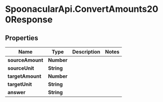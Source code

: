 # SpoonacularApi.ConvertAmounts200Response

## Properties

Name | Type | Description | Notes
------------ | ------------- | ------------- | -------------
**sourceAmount** | **Number** |  | 
**sourceUnit** | **String** |  | 
**targetAmount** | **Number** |  | 
**targetUnit** | **String** |  | 
**answer** | **String** |  | 


